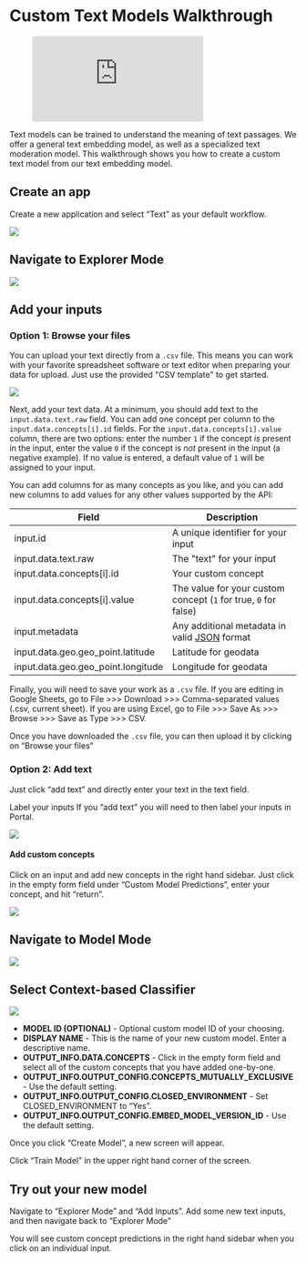 # Custom Text Models Walkthrough

<figure class="video_container">
  <iframe src="https://youtu.be/-blQVbccAF0" frameborder="0" allowfullscreen="true"> </iframe>
</figure>

Text models can be trained to understand the meaning of text passages. We offer a general text embedding model, as well as a specialized text moderation model. This walkthrough shows you how to create a custom text model from our text embedding model.

## Create an app

Create a new application and select “Text” as your default workflow.

![](../../images/create_text.jpg)

## Navigate to Explorer Mode

![](../../images/nav-to-explorer.jpg)

## Add your inputs

### Option 1: Browse your files

You can upload your text directly from a `.csv` file. This means you can work with your favorite spreadsheet software or text editor when preparing your data for upload. Just use the provided "CSV template" to get started.

![](../../images/csv_template.jpg)

Next, add your text data. At a minimum, you should add text to the `input.data.text.raw` field. You can add one concept per column to the `input.data.concepts[i].id` fields. For the `input.data.concepts[i].value` column, there are two options: enter the number `1` if the concept *is* present in the input, enter the value `0` if the concept is *not* present in the input (a negative example). If no value is entered, a default value of `1` will be assigned to your input.

You can add columns for as many concepts as you like, and you can add new columns to add values for any other values supported by the API:

|Field     |Description                                                 |
|-----------|--------------------------------------------------------|
|input.id | A unique identifier for your input|
|input.data.text.raw | The "text" for your input |
|input.data.concepts[i].id| Your custom concept |
|input.data.concepts[i].value | The value for your custom concept (`1` for true, `0` for false)|
|input.metadata| Any additional metadata in valid [JSON](https://www.json.org/json-en.html) format |
|input.data.geo.geo_point.latitude| Latitude for geodata |
|input.data.geo.geo_point.longitude | Longitude for geodata |

Finally, you will need to save your work as a `.csv` file. If you are editing in Google Sheets, go to File >>> Download >>> Comma-separated values (.csv, current sheet). If you are using Excel, go to File >>> Save As >>> Browse >>> Save as Type >>> CSV.

Once you have downloaded the `.csv` file, you can then upload it by clicking on “Browse your files”


### Option 2: Add text
Just click “add text” and directly enter your text in the text field.

Label your inputs
If you “add text” you will need to then label your inputs in Portal.

![](../../images/browse_explorer.jpg)

#### Add custom concepts
Click on an input and add new concepts in the right hand sidebar. Just click in the empty form field under “Custom Model Predictions”, enter your concept, and hit “return”.

![](../../images/label_concept.jpg)

## Navigate to Model Mode

![](../../images/model_mode.jpg)

## Select Context-based Classifier

![](../../images/sci_phil_context.jpg)

* **MODEL ID (OPTIONAL)** - Optional custom model ID of your choosing.
* **DISPLAY NAME** - This is the name of your new custom model. Enter a descriptive name.
* **OUTPUT_INFO.DATA.CONCEPTS** - Click in the empty form field and select all of the custom concepts that you have added one-by-one.
* **OUTPUT_INFO.OUTPUT_CONFIG.CONCEPTS_MUTUALLY_EXCLUSIVE** - Use the default setting.
* **OUTPUT_INFO.OUTPUT_CONFIG.CLOSED_ENVIRONMENT** - Set CLOSED_ENVIRONMENT to “Yes”.
* **OUTPUT_INFO.OUTPUT_CONFIG.EMBED_MODEL_VERSION_ID** - Use the default setting.

Once you click “Create Model”, a new screen will appear.

Click “Train Model” in the upper right hand corner of the screen.

## Try out your new model
Navigate to “Explorer Mode” and “Add Inputs”. Add some new text inputs, and then navigate back to “Explorer Mode”

You will see custom concept predictions in the right hand sidebar when you click on an individual input.
